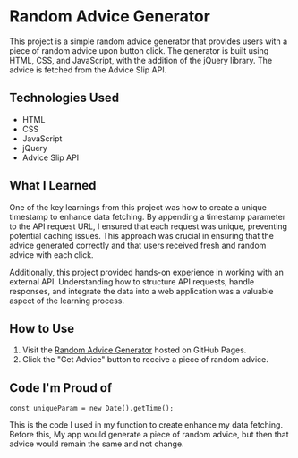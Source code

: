 # Random Advice Generator

This project is a simple random advice generator that provides users with a piece of random advice upon button click. The generator is built using HTML, CSS, and JavaScript, with the addition of the jQuery library. The advice is fetched from the Advice Slip API.

## Technologies Used

- HTML
- CSS
- JavaScript
- jQuery
- Advice Slip API

## What I Learned

One of the key learnings from this project was how to create a unique timestamp to enhance data fetching. By appending a timestamp parameter to the API request URL, I ensured that each request was unique, preventing potential caching issues. This approach was crucial in ensuring that the advice generated correctly and that users received fresh and random advice with each click.

Additionally, this project provided hands-on experience in working with an external API. Understanding how to structure API requests, handle responses, and integrate the data into a web application was a valuable aspect of the learning process.

## How to Use

1. Visit the [Random Advice Generator](https://jtwiley1996.github.io/advice-generator-app-main/) hosted on GitHub Pages.
2. Click the "Get Advice" button to receive a piece of random advice.


## Code I'm Proud of 

`const uniqueParam = new Date().getTime();`

This is the code I used in my function to create enhance my data fetching. Before this, My app would generate a piece of random advice, but then that advice would remain the same and not change. 
